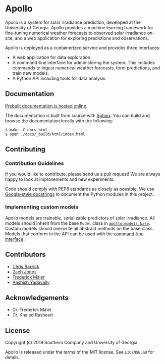 Apollo
==================================================

Apollo is a system for solar irradiance prediction, developed at the University of Georgia. Apollo provides a machine learning framework for fine-tuning numerical weather forecasts to observed solar irradiance on-site, and a web application for exploring predictions and observations.

Apollo is deployed as a containerized service and provides three interfaces:

- A web application for data exploration.
- A command-line interface for administering the system. This includes commands to ingest numerical weather forecasts, form predictions, and train new models.
- A Python API including tools for data analysis.


Documentation
-------------------------

[Prebuilt documentation is hosted online][docs].

The documentation is built from source with [Sphinx][sphinx]. You can build and browse the documentation locally with the following:

```console
$ make -C docs html
$ open ./docs/_build/html/index.html
```

[docs]: https://cbarrick.github.io/apollo
[sphinx]: http://www.sphinx-doc.org/en/master/


Contributing
-------------------------

### Contribution Guidelines

If you would like to contribute, please send us a pull request!
We are always happy to look at improvements and new experiments.

Code should comply with PEP8 standards as closely as possible.
We use [Google-style docstrings](http://sphinxcontrib-napoleon.readthedocs.io/en/latest/example_google.html)
to document the Python modules in this project.

### Implementing custom models

Apollo models are trainable, serializable predictors of solar irradiance.
All models should inherit from the base `Model` class in [`apollo.models.base`](apollo/models/base.py).
Custom models should overwrite all abstract methods on the base class.
Models that conform to the API can be used with the [command-line interface](apollo/__main__.py).


Contributors
-------------------------

- [Chris Barrick](https://github.com/cbarrick)
- [Zach Jones](https://github.com/zachdj)
- [Frederick Maier](https://github.com/fwmaier)
- [Aashish Yadavally](https://github.com/aashishyadavally)


Acknowledgements
-------------------------

- Dr. Frederick Maier
- Dr. Khaled Rasheed


License
-------------------------

Copyright (c) 2019 Southern Company and University of Georgia.

Apollo is released under the terms of the MIT license. See `LICENSE.md` for details.
